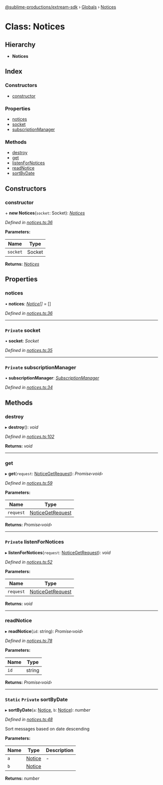 [@sublime-productions/extream-sdk](../README.md) › [Globals](../globals.md) › [Notices](notices.md)

# Class: Notices

## Hierarchy

* **Notices**

## Index

### Constructors

* [constructor](notices.md#constructor)

### Properties

* [notices](notices.md#notices)
* [socket](notices.md#private-socket)
* [subscriptionManager](notices.md#private-subscriptionmanager)

### Methods

* [destroy](notices.md#destroy)
* [get](notices.md#get)
* [listenForNotices](notices.md#private-listenfornotices)
* [readNotice](notices.md#readnotice)
* [sortByDate](notices.md#static-private-sortbydate)

## Constructors

###  constructor

\+ **new Notices**(`socket`: Socket): *[Notices](notices.md)*

*Defined in [notices.ts:36](https://github.com/Extream-SaaS/ex-sdk/blob/e74397e/src/notices.ts#L36)*

**Parameters:**

Name | Type |
------ | ------ |
`socket` | Socket |

**Returns:** *[Notices](notices.md)*

## Properties

###  notices

• **notices**: *[Notice](../interfaces/notice.md)[]* = []

*Defined in [notices.ts:36](https://github.com/Extream-SaaS/ex-sdk/blob/e74397e/src/notices.ts#L36)*

___

### `Private` socket

• **socket**: *Socket*

*Defined in [notices.ts:35](https://github.com/Extream-SaaS/ex-sdk/blob/e74397e/src/notices.ts#L35)*

___

### `Private` subscriptionManager

• **subscriptionManager**: *[SubscriptionManager](subscriptionmanager.md)*

*Defined in [notices.ts:34](https://github.com/Extream-SaaS/ex-sdk/blob/e74397e/src/notices.ts#L34)*

## Methods

###  destroy

▸ **destroy**(): *void*

*Defined in [notices.ts:102](https://github.com/Extream-SaaS/ex-sdk/blob/e74397e/src/notices.ts#L102)*

**Returns:** *void*

___

###  get

▸ **get**(`request`: [NoticeGetRequest](../interfaces/noticegetrequest.md)): *Promise‹void›*

*Defined in [notices.ts:59](https://github.com/Extream-SaaS/ex-sdk/blob/e74397e/src/notices.ts#L59)*

**Parameters:**

Name | Type |
------ | ------ |
`request` | [NoticeGetRequest](../interfaces/noticegetrequest.md) |

**Returns:** *Promise‹void›*

___

### `Private` listenForNotices

▸ **listenForNotices**(`request`: [NoticeGetRequest](../interfaces/noticegetrequest.md)): *void*

*Defined in [notices.ts:52](https://github.com/Extream-SaaS/ex-sdk/blob/e74397e/src/notices.ts#L52)*

**Parameters:**

Name | Type |
------ | ------ |
`request` | [NoticeGetRequest](../interfaces/noticegetrequest.md) |

**Returns:** *void*

___

###  readNotice

▸ **readNotice**(`id`: string): *Promise‹void›*

*Defined in [notices.ts:78](https://github.com/Extream-SaaS/ex-sdk/blob/e74397e/src/notices.ts#L78)*

**Parameters:**

Name | Type |
------ | ------ |
`id` | string |

**Returns:** *Promise‹void›*

___

### `Static` `Private` sortByDate

▸ **sortByDate**(`a`: [Notice](../interfaces/notice.md), `b`: [Notice](../interfaces/notice.md)): *number*

*Defined in [notices.ts:48](https://github.com/Extream-SaaS/ex-sdk/blob/e74397e/src/notices.ts#L48)*

Sort messages based on date descending

**Parameters:**

Name | Type | Description |
------ | ------ | ------ |
`a` | [Notice](../interfaces/notice.md) | - |
`b` | [Notice](../interfaces/notice.md) |   |

**Returns:** *number*

